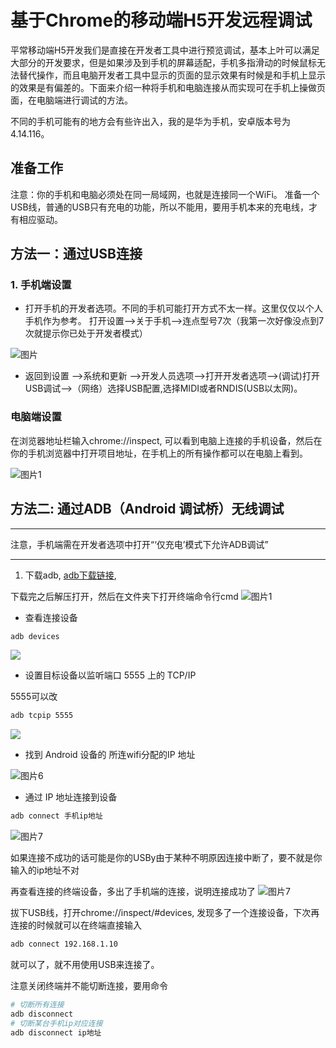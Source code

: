# 基于Chrome的移动端H5开发远程调试

平常移动端H5开发我们是直接在开发者工具中进行预览调试，基本上叶可以满足大部分的开发要求，但是如果涉及到手机的屏幕适配，手机多指滑动的时候鼠标无法替代操作，而且电脑开发者工具中显示的页面的显示效果有时候是和手机上显示的效果是有偏差的。下面来介绍一种将手机和电脑连接从而实现可在手机上操做页面，在电脑端进行调试的方法。

不同的手机可能有的地方会有些许出入，我的是华为手机，安卓版本号为4.14.116。


## 准备工作
注意：你的手机和电脑必须处在同一局域网，也就是连接同一个WiFi。
准备一个USB线，普通的USB只有充电的功能，所以不能用，要用手机本来的充电线，才有相应驱动。

## 方法一：通过USB连接
### 1. 手机端设置
* 打开手机的开发者选项。不同的手机可能打开方式不太一样。这里仅仅以个人手机作为参考。
打开设置——>关于手机——>连点型号7次（我第一次好像没点到7次就提示你已处于开发者模式）

![图片](./picture/mobile-web-01.jpg)

* 返回到设置 ——>系统和更新 ——>开发人员选项——>打开开发者选项——>(调试)打开USB调试——>（网络）选择USB配置,选择MIDI或者RNDIS(USB以太网)。

### 电脑端设置
在浏览器地址栏输入chrome://inspect, 可以看到电脑上连接的手机设备，然后在你的手机浏览器中打开项目地址，在手机上的所有操作都可以在电脑上看到。

![图片1](./picture/mobile-web-02.png)


## 方法二: 通过ADB（Android 调试桥）无线调试

***
注意，手机端需在开发者选项中打开“‘仅充电’模式下允许ADB调试”
***

 1. 下载adb, [adb下载链接](https://developer.android.google.cn/studio/releases/platform-tools?hl=zh-cn),

 下载完之后解压打开，然后在文件夹下打开终端命令行cmd
 ![图片1](./picture/mobile-web-03.png)

* 查看连接设备
```bash
adb devices
```
![](./picture/mobile-web-04.png)

* 设置目标设备以监听端口 5555 上的 TCP/IP

5555可以改

```bash
adb tcpip 5555
```
![](./picture/mobile-web-05.png)

* 找到 Android 设备的 所连wifi分配的IP 地址

![图片6](./picture/mobile-web-06.jpg)

* 通过 IP 地址连接到设备
```bash
adb connect 手机ip地址
```

![图片7](./picture/mobile-web-07.png)

如果连接不成功的话可能是你的USBy由于某种不明原因连接中断了，要不就是你输入的ip地址不对

再查看连接的终端设备，多出了手机端的连接，说明连接成功了
![图片7](./picture/mobile-web-08.png)

拔下USB线，打开chrome://inspect/#devices, 发现多了一个连接设备，下次再连接的时候就可以在终端直接输入
```bash
adb connect 192.168.1.10
```
就可以了，就不用使用USB来连接了。

注意关闭终端并不能切断连接，要用命令
```bash
# 切断所有连接
adb disconnect
# 切断某台手机ip对应连接
adb disconnect ip地址
```




